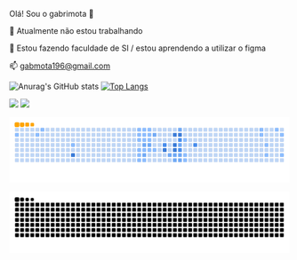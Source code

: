 Olá! Sou o gabrimota 👋

🔭 Atualmente não estou trabalhando

🌱 Estou fazendo faculdade de SI / estou aprendendo a utilizar o figma

📫 gabmota196@gmail.com


![Anurag's GitHub stats](https://github-readme-stats.vercel.app/api?username=gabrimota&show_icons=true&theme=tokyonight) [![Top Langs](https://github-readme-stats.vercel.app/api/top-langs/?username=gabrimota&show_icons=true&theme=tokyonight)](https://github.com/anuraghazra/github-readme-stats)  
  
<div> 
  <a href="https://www.instagram.com/bomfim_gab/" target="_blank"><img src="https://img.shields.io/badge/-Instagram-%23E4405F?style=for-the-badge&logo=instagram&logoColor=white" target="_blank"></a>
  <a href="https://www.linkedin.com/in/gabriel-bomfim-mota-da-silva-38a525258/" target="_blank"><img src="https://img.shields.io/badge/-LinkedIn-%230077B5?style=for-the-badge&logo=linkedin&logoColor=white" target="_blank"></a> 
  
</div>


![snake gif](https://github.com/gabrimota/gabrimota/blob/output/github-contribution-grid-snake.gif)

<picture>
  <source media="(prefers-color-scheme: dark)" srcset="https://raw.githubusercontent.com/gabrimota/gabrimota/output/github-contribution-grid-snake-dark.svg">
  <source media="(prefers-color-scheme: light)" srcset="https://raw.githubusercontent.com/gabrimota/gabrimota/output/github-contribution-grid-snake.svg">
  <img alt="github contribution grid snake animation" src="https://raw.githubusercontent.com/gabrimota/gabrimota/output/github-contribution-grid-snake.svg">
</picture>

